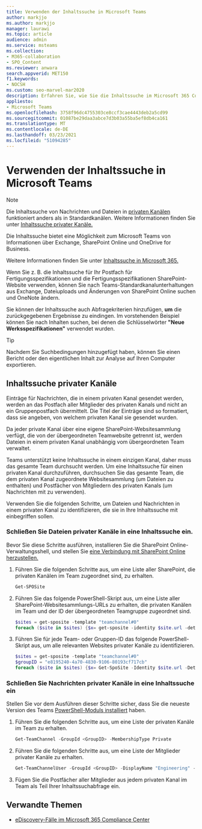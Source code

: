 ```yaml
---
title: Verwenden der Inhaltssuche in Microsoft Teams
author: markjjo
ms.author: markjjo
manager: laurawi
ms.topic: article
audience: admin
ms.service: msteams
ms.collection:
- M365-collaboration
- SPO_Content
ms.reviewer: anwara
search.appverid: MET150
f1.keywords:
- NOCSH
ms.custom: seo-marvel-mar2020
description: Erfahren Sie, wie Sie die Inhaltssuche im Microsoft 365 Compliance Center verwenden, um nach Microsoft Teams-Inhalten zu suchen, die in Exchange Online, SharePoint Online, OneDrive for Business und OneNote.
appliesto:
- Microsoft Teams
ms.openlocfilehash: 3758f96dc4755303ce8ccf3cae4443deb2a5cd99
ms.sourcegitcommit: 01087be29daa3abce7d3b03a55ba5ef8db4ca161
ms.translationtype: MT
ms.contentlocale: de-DE
ms.lasthandoff: 03/23/2021
ms.locfileid: "51094285"
---
```

<a name="use-content-search-in-microsoft-teams"></a>Verwenden der Inhaltssuche in Microsoft Teams
=====================================

> [!NOTE]
> Die Inhaltssuche von Nachrichten und Dateien in [privaten Kanälen](private-channels.md) funktioniert anders als in Standardkanälen. Weitere Informationen finden Sie unter [Inhaltssuche privater Kanäle.](#content-search-of-private-channels)

Die Inhaltssuche bietet eine Möglichkeit zum Microsoft Teams von Informationen über Exchange, SharePoint Online und OneDrive for Business.

Weitere Informationen finden Sie unter [Inhaltssuche in Microsoft 365.](/microsoft-365/compliance/content-search)

Wenn Sie  z. B. die Inhaltssuche für Ihr Postfach für Fertigungsspezifikationen und die Fertigungsspezifikationen SharePoint-Website verwenden, können Sie nach Teams-Standardkanalunterhaltungen aus Exchange, Dateiuploads und Änderungen von SharePoint Online suchen und OneNote ändern.

Sie können der Inhaltssuche auch Abfragekriterien hinzufügen, **um** die zurückgegebenen Ergebnisse zu eindingen. Im vorstehenden Beispiel können Sie nach Inhalten suchen, bei denen die Schlüsselwörter **"Neue Werksspezifikationen"** verwendet wurden.

> [!TIP]
> Nachdem Sie Suchbedingungen hinzugefügt haben, können Sie einen Bericht oder den eigentlichen Inhalt zur Analyse auf Ihren Computer exportieren.

## <a name="content-search-of-private-channels"></a>Inhaltssuche privater Kanäle

Einträge für Nachrichten, die in einem privaten Kanal gesendet werden, werden an das Postfach aller Mitglieder des privaten Kanals und nicht an ein Gruppenpostfach übermittelt. Die Titel der Einträge sind so formatiert, dass sie angeben, von welchem privaten Kanal sie gesendet wurden.

Da jeder private Kanal über eine eigene SharePoint-Websitesammlung verfügt, die von der übergeordneten Teamwebsite getrennt ist, werden Dateien in einem privaten Kanal unabhängig vom übergeordneten Team verwaltet.

Teams unterstützt keine Inhaltssuche in einem einzigen Kanal, daher muss das gesamte Team durchsucht werden. Um eine Inhaltssuche für einen privaten Kanal durchzuführen, durchsuchen Sie das gesamte Team, die dem privaten Kanal zugeordnete Websitesammlung (um Dateien zu enthalten) und Postfächer von Mitgliedern des privaten Kanals (um Nachrichten mit zu verwenden).

Verwenden Sie die folgenden Schritte, um Dateien und Nachrichten in einem privaten Kanal zu identifizieren, die sie in Ihre Inhaltssuche mit einbegriffen sollen.

### <a name="include-private-channel-files-in-a-content-search"></a>Schließen Sie Dateien privater Kanäle in eine Inhaltssuche ein.

Bevor Sie diese Schritte ausführen, installieren Sie die SharePoint Online-Verwaltungsshell, und stellen Sie [eine Verbindung mit SharePoint Online herzustellen.](/powershell/sharepoint/sharepoint-online/connect-sharepoint-online?view=sharepoint-ps)

1. Führen Sie die folgenden Schritte aus, um eine Liste aller SharePoint, die privaten Kanälen im Team zugeordnet sind, zu erhalten.

    ```PowerShell
    Get-SPOSite
    ```
2. Führen Sie das folgende PowerShell-Skript aus, um eine Liste aller SharePoint-Websitesammlungs-URLs zu erhalten, die privaten Kanälen im Team und der ID der übergeordneten Teamgruppe zugeordnet sind.

    ```PowerShell
    $sites = get-sposite -template "teamchannel#0"
    foreach ($site in $sites) {$x= get-sposite -identity $site.url -detail; $x.relatedgroupID; $x.url} 
    ```
3. Führen Sie für jede Team- oder Gruppen-ID das folgende PowerShell-Skript aus, um alle relevanten Websites privater Kanäle zu identifizieren.

    ```PowerShell
    $sites = get-sposite -template "teamchannel#0"
    $groupID = "e8195240-4a70-4830-9106-80193cf717cb"
    foreach ($site in $sites) {$x= Get-SpoSite -Identity $site.url -Detail; if ($x.RelatedGroupId -eq $groupID) {$x.RelatedGroupId;$x.url}}
    ```

### <a name="include-private-channel-messages-in-a-content-search"></a>Schließen Sie Nachrichten privater Kanäle in eine Inhaltssuche ein

Stellen Sie vor dem Ausführen dieser Schritte sicher, dass Sie die neueste Version des Teams [PowerShell-Moduls installiert](teams-powershell-overview.md) haben.

1. Führen Sie die folgenden Schritte aus, um eine Liste der privaten Kanäle im Team zu erhalten.

    ```PowerShell
    Get-TeamChannel -GroupId <GroupID> -MembershipType Private
    ```
2. Führen Sie die folgenden Schritte aus, um eine Liste der Mitglieder privater Kanäle zu erhalten.

    ```PowerShell
    Get-TeamChannelUser -GroupId <GroupID> -DisplayName "Engineering" -Role Member
    ```
3. Fügen Sie die Postfächer aller Mitglieder aus jedem privaten Kanal im Team als Teil Ihrer Inhaltssuchabfrage ein.

## <a name="related-topics"></a>Verwandte Themen

- [eDiscovery-Fälle im Microsoft 365 Compliance Center](/Office365/SecurityCompliance/ediscovery-cases)